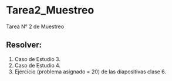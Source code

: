 # Tarea2_Muestreo
Tarea N° 2 de Muestreo

## Resolver:
1. Caso de Estudio 3.
2. Caso de Estudio 4.
3. Ejercicio (problema asignado = 20) de las diapositivas clase 6.
